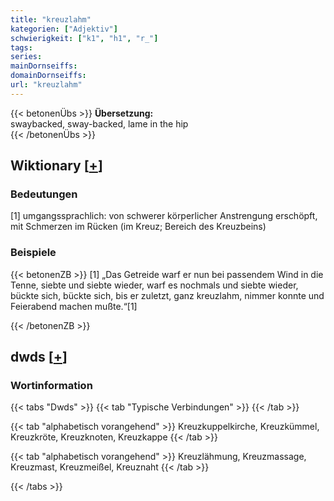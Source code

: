 ```yaml
---
title: "kreuzlahm"
kategorien: ["Adjektiv"]
schwierigkeit: ["k1", "h1", "r_"]
tags:
series:
mainDornseiffs:
domainDornseiffs:
url: "kreuzlahm"
---
```


{{< betonenÜbs >}}
**Übersetzung:**  
swaybacked, sway-backed, lame in the hip  
{{< /betonenÜbs >}}

## Wiktionary [[+](https://de.wiktionary.org/wiki/kreuzlahm)]

### Bedeutungen
[1] umgangssprachlich: von schwerer körperlicher Anstrengung erschöpft, mit Schmerzen im Rücken (im Kreuz; Bereich des Kreuzbeins)  

### Beispiele
{{< betonenZB >}}
[1] „Das Getreide warf er nun bei passendem Wind in die Tenne, siebte und siebte wieder, warf es nochmals und siebte wieder, bückte sich, bückte sich, bis er zuletzt, ganz kreuzlahm, nimmer konnte und Feierabend machen mußte.“[1]  

{{< /betonenZB >}}


## dwds [[+](https://www.dwds.de/wb/kreuzlahm)]

### Wortinformation
{{< tabs "Dwds" >}}
{{< tab "Typische Verbindungen" >}}
{{< /tab >}}

{{< tab "alphabetisch vorangehend" >}}
Kreuzkuppelkirche, Kreuzkümmel, Kreuzkröte, Kreuzknoten, Kreuzkappe
{{< /tab >}}

{{< tab "alphabetisch vorangehend" >}}
Kreuzlähmung, Kreuzmassage, Kreuzmast, Kreuzmeißel, Kreuznaht
{{< /tab >}}

{{< /tabs >}}


